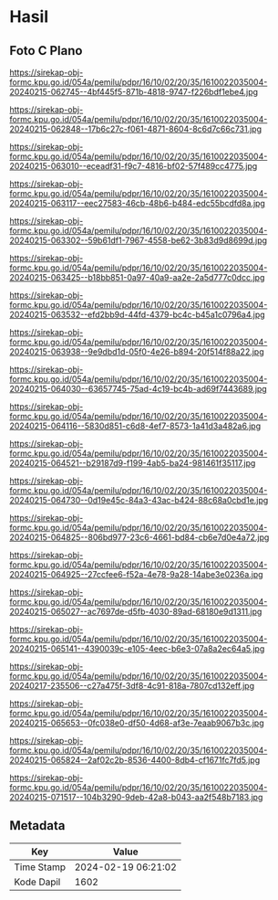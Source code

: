 # Hasil

## Foto C Plano

https://sirekap-obj-formc.kpu.go.id/054a/pemilu/pdpr/16/10/02/20/35/1610022035004-20240215-062745--4bf445f5-871b-4818-9747-f226bdf1ebe4.jpg

https://sirekap-obj-formc.kpu.go.id/054a/pemilu/pdpr/16/10/02/20/35/1610022035004-20240215-062848--17b6c27c-f061-4871-8604-8c6d7c66c731.jpg

https://sirekap-obj-formc.kpu.go.id/054a/pemilu/pdpr/16/10/02/20/35/1610022035004-20240215-063010--eceadf31-f9c7-4816-bf02-57f489cc4775.jpg

https://sirekap-obj-formc.kpu.go.id/054a/pemilu/pdpr/16/10/02/20/35/1610022035004-20240215-063117--eec27583-46cb-48b6-b484-edc55bcdfd8a.jpg

https://sirekap-obj-formc.kpu.go.id/054a/pemilu/pdpr/16/10/02/20/35/1610022035004-20240215-063302--59b61df1-7967-4558-be62-3b83d9d8699d.jpg

https://sirekap-obj-formc.kpu.go.id/054a/pemilu/pdpr/16/10/02/20/35/1610022035004-20240215-063425--b18bb851-0a97-40a9-aa2e-2a5d777c0dcc.jpg

https://sirekap-obj-formc.kpu.go.id/054a/pemilu/pdpr/16/10/02/20/35/1610022035004-20240215-063532--efd2bb9d-44fd-4379-bc4c-b45a1c0796a4.jpg

https://sirekap-obj-formc.kpu.go.id/054a/pemilu/pdpr/16/10/02/20/35/1610022035004-20240215-063938--9e9dbd1d-05f0-4e26-b894-20f514f88a22.jpg

https://sirekap-obj-formc.kpu.go.id/054a/pemilu/pdpr/16/10/02/20/35/1610022035004-20240215-064030--63657745-75ad-4c19-bc4b-ad69f7443689.jpg

https://sirekap-obj-formc.kpu.go.id/054a/pemilu/pdpr/16/10/02/20/35/1610022035004-20240215-064116--5830d851-c6d8-4ef7-8573-1a41d3a482a6.jpg

https://sirekap-obj-formc.kpu.go.id/054a/pemilu/pdpr/16/10/02/20/35/1610022035004-20240215-064521--b29187d9-f199-4ab5-ba24-981461f35117.jpg

https://sirekap-obj-formc.kpu.go.id/054a/pemilu/pdpr/16/10/02/20/35/1610022035004-20240215-064730--0d19e45c-84a3-43ac-b424-88c68a0cbd1e.jpg

https://sirekap-obj-formc.kpu.go.id/054a/pemilu/pdpr/16/10/02/20/35/1610022035004-20240215-064825--806bd977-23c6-4661-bd84-cb6e7d0e4a72.jpg

https://sirekap-obj-formc.kpu.go.id/054a/pemilu/pdpr/16/10/02/20/35/1610022035004-20240215-064925--27ccfee6-f52a-4e78-9a28-14abe3e0236a.jpg

https://sirekap-obj-formc.kpu.go.id/054a/pemilu/pdpr/16/10/02/20/35/1610022035004-20240215-065027--ac7697de-d5fb-4030-89ad-68180e9d1311.jpg

https://sirekap-obj-formc.kpu.go.id/054a/pemilu/pdpr/16/10/02/20/35/1610022035004-20240215-065141--4390039c-e105-4eec-b6e3-07a8a2ec64a5.jpg

https://sirekap-obj-formc.kpu.go.id/054a/pemilu/pdpr/16/10/02/20/35/1610022035004-20240217-235506--c27a475f-3df8-4c91-818a-7807cd132eff.jpg

https://sirekap-obj-formc.kpu.go.id/054a/pemilu/pdpr/16/10/02/20/35/1610022035004-20240215-065653--0fc038e0-df50-4d68-af3e-7eaab9067b3c.jpg

https://sirekap-obj-formc.kpu.go.id/054a/pemilu/pdpr/16/10/02/20/35/1610022035004-20240215-065824--2af02c2b-8536-4400-8db4-cf1671fc7fd5.jpg

https://sirekap-obj-formc.kpu.go.id/054a/pemilu/pdpr/16/10/02/20/35/1610022035004-20240215-071517--104b3290-9deb-42a8-b043-aa2f548b7183.jpg


## Metadata

| Key        | Value               |
| ---------- | ------------------- |
| Time Stamp | 2024-02-19 06:21:02 |
| Kode Dapil | 1602                |



